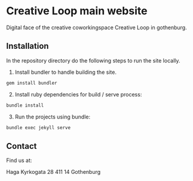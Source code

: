 # Creative Loop main website

Digital face of the creative coworkingspace Creative Loop in gothenburg.

## Installation

In the repository directory do the following steps to run the site locally.

1. Install bundler to handle building the site.

  ```bash
  gem install bundler
  ```

2. Install ruby dependencies for build / serve process:

  ```bash
  bundle install
  ```
3. Run the projects using bundle:

  ```bash
  bundle exec jekyll serve
  ```


## Contact
Find us at:

Haga Kyrkogata 28
411 14 Gothenburg
